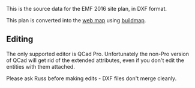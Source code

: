 This is the source data for the EMF 2016 site plan, in DXF format.

This plan is converted into the [web map](https://map.emfcamp.org)
using [buildmap](https://github.com/emfcamp/buildmap).

## Editing
The only supported editor is QCad Pro. Unfortunately the non-Pro version
of QCad will get rid of the extended attributes, even if you don't edit
the entities with them attached.

Please ask Russ before making edits - DXF files don't merge cleanly.
